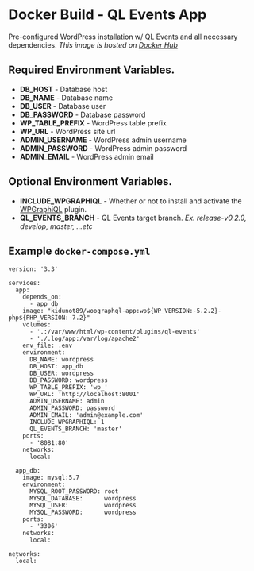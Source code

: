 # Docker Build - QL Events App
Pre-configured WordPress installation w/ QL Events and all necessary dependencies.
*This image is hosted on [Docker Hub](https://hub.docker.com/r/kidunot89/ql-events-app)*

## Required Environment Variables.
- **DB_HOST** - Database host
- **DB_NAME** - Database name
- **DB_USER** - Database user
- **DB_PASSWORD** - Database password
- **WP_TABLE_PREFIX** - WordPress table prefix
- **WP_URL** - WordPress site url
- **ADMIN_USERNAME** - WordPress admin username
- **ADMIN_PASSWORD** - WordPress admin password
- **ADMIN_EMAIL** - WordPress admin email

## Optional Environment Variables.
- **INCLUDE_WPGRAPHIQL** - Whether or not to install and activate the [WPGraphiQL](https://github.com/wp-graphql/wp-graphiql) plugin.
- **QL_EVENTS_BRANCH** - QL Events target branch. *Ex. release-v0.2.0, develop, master, ...etc*

## Example `docker-compose.yml`
```
version: '3.3'

services:
  app:
    depends_on:
      - app_db
    image: "kidunot89/woographql-app:wp${WP_VERSION:-5.2.2}-php${PHP_VERSION:-7.2}"
    volumes:
      - '.:/var/www/html/wp-content/plugins/ql-events'
      - './.log/app:/var/log/apache2'
    env_file: .env
    environment:
      DB_NAME: wordpress
      DB_HOST: app_db
      DB_USER: wordpress
      DB_PASSWORD: wordpress
      WP_TABLE_PREFIX: 'wp_'
      WP_URL: 'http://localhost:8001'
      ADMIN_USERNAME: admin
      ADMIN_PASSWORD: password
      ADMIN_EMAIL: 'admin@example.com'
      INCLUDE_WPGRAPHIQL: 1
      QL_EVENTS_BRANCH: 'master'
    ports:
      - '8081:80'
    networks:
      local:

  app_db:
    image: mysql:5.7
    environment:
      MYSQL_ROOT_PASSWORD: root
      MYSQL_DATABASE:      wordpress
      MYSQL_USER:          wordpress
      MYSQL_PASSWORD:      wordpress
    ports:
      - '3306'
    networks:
      local:

networks:
  local:
```